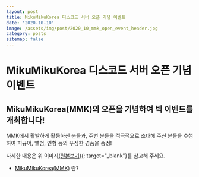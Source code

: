 ```yaml
---
layout: post
title: MikuMikuKorea 디스코드 서버 오픈 기념 이벤트
date: '2020-10-10'
image: /assets/img/post/2020_10_mmk_open_event_header.jpg
category: posts
sitemap: false
---
```


# MikuMikuKorea 디스코드 서버 오픈 기념 이벤트

## MikuMikuKorea(MMK)의 오픈을 기념하여 빅 이벤트를 개최합니다!

MMK에서 활발하게 활동하신 분들과, 주변 분들을 적극적으로 초대해 주신 분들을 추첨하여 피규어, 앨범, 인형 등의 푸짐한 경품을 증정!

자세한 내용은 위 이미지[(원본보기)](/assets/img/post/2020_10_mmk_open_event_header.jpg){: target="_blank"}를 참고해 주세요.  


- <a class="heading flip-title" href="/projects/discord-mikumikukorea">MikuMikuKorea(MMK)</a> 란?
